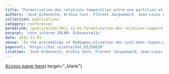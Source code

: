 ```yaml
---
title: "Formalisation des relations temporelles entre une partition et une performance musicale dans un contexte d&apos;accompagnement automatique"
authors: 'José Echeveste, Arshia Cont, Florent Jacquemard, Jean-Louis Giavitto'
collection: publications
category: conferences
permalink: /publication/2011-11-01-Formalisation-des-relations-temporelles-entre-une-partition-et-une-performance-musicale-dans-un-contexte-daccompagnement-automatique
excerpt: 'cote interne IRCAM: Echeveste11c'
date: 2011-11-01
venue: 'In the proceedings of Mod&apos;elisation des syst`emes r&apos;eactifs (MSR 11)'
paperurl: 'https://hal.science/hal-01156639'
citation: 'José Echeveste, Arshia Cont, Florent Jacquemard, Jean-Louis Giavitto, &quot;Formalisation des relations temporelles entre une partition et une performance musicale dans un contexte d&amp;apos;accompagnement automatique&quot; In the proceedings of Modélisation des systèmes réactifs (MSR), 2011.'
---
```

[Access paper here](https://hal.science/hal-01156639){:target="_blank"}
